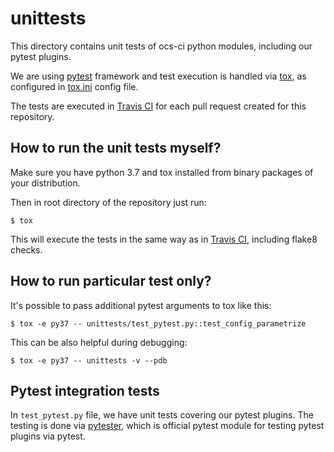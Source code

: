 # unittests

This directory contains unit tests of ocs-ci python modules, including our
pytest plugins.

We are using [pytest](https://docs.pytest.org/en/latest/) framework
and test execution is handled via [tox](https://tox.readthedocs.io/), as
configured in [tox.ini](../tox.ini) config file.

The tests are executed in [Travis CI](https://travis-ci.org/red-hat-storage/ocs-ci)
for each pull request created for this repository.

## How to run the unit tests myself?

Make sure you have python 3.7 and tox installed from binary packages of your
distribution.

Then in root directory of the repository just run:

```
$ tox
```

This will execute the tests in the same way as in
[Travis CI](https://travis-ci.org/red-hat-storage/ocs-ci), including flake8
checks.

## How to run particular test only?

It's possible to pass additional pytest arguments to tox like this:

```
$ tox -e py37 -- unittests/test_pytest.py::test_config_parametrize
```

This can be also helpful during debugging:

```
$ tox -e py37 -- unittests -v --pdb
```

## Pytest integration tests

In `test_pytest.py` file, we have unit tests covering our pytest plugins. The
testing is done via
[pytester](https://docs.pytest.org/en/latest/_modules/_pytest/pytester.html),
which is official pytest module for testing pytest plugins via pytest.
